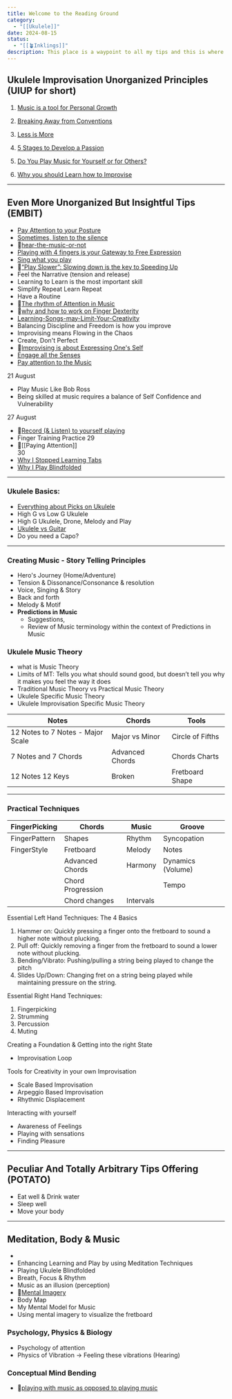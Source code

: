 ```yaml
---
title: Welcome to the Reading Ground
category:
  - "[[Ukulele]]"
date: 2024-08-15
status:
  - "[[🪴Inklings]]"
description: This place is a waypoint to all my tips and this is where most of the writing is happening, it's a long process that requires lots of thinking, editing, reviewing & publishing. It'll keep evolving over time.
---
```

## Ukulele Improvisation Unorganized Principles (UIUP for short)

1. [Music is a tool for Personal Growth](/notes/Music-is-a-tool-for-Personal-Growth)

2. [Breaking Away from Conventions](/notes/Breaking-Away-From-Conventions)

3. [Less is More](/notes/less-is-more)

4. [5 Stages to Develop a Passion](/notes/5-stages-to-develop-a-passion)

5. [Do You Play Music for Yourself or for Others?](/notes/Do-You-Play-Music-for-Yourself-or-for-Others)

6. [Why you should Learn how to Improvise](/notes/why-you-should-learn-how-to-improvise)

---

## Even More Unorganized But Insightful Tips (EMBIT)

 
- [Pay Attention to your Posture](/notes/posture)
- [Sometimes, listen to the silence](/notes/listen-to-the-silence)
- 📝[hear-the-music-or-not](/notes/hear-the-music-or-not)
- [Playing with 4 fingers is your Gateway to Free Expression](/notes/playing-with-4-fingers-is-your-gateway-to-free-expression)
- [Sing what you play](/notes/sing-what-you-hear) 
- 📝[“Play Slower”: Slowing down is the key to Speeding Up](/notes/play-slower)
- Feel the Narrative (tension and release)
- Learning to Learn is the most important skill 
- Simplify Repeat Learn Repeat 
- Have a Routine
- 📝[The rhythm of Attention in Music](/notes/attention-in-music)
- 📝[why and how to work on Finger Dexterity]()
- [Learning-Songs-may-Limit-Your-Creativity](/notes/Why-Learning-Songs-may-Limit-Your-Creativity)
- Balancing Discipline and Freedom is how you improve 
- Improvising means Flowing in the Chaos
- Create, Don't Perfect
- 📝[Improvising is about Expressing One's Self](/notes/Improvising-is-about-Expressing-One-s-Self)
- [Engage all the Senses](/notes/engage-all-the-senses)
- [Pay attention to the Music](/notes/Pay-attention-to-the-music)


21 August
- Play Music Like Bob Ross
- Being skilled at music requires a balance of Self Confidence and Vulnerability

27 August
- 📝[Record (& Listen) to yourself playing](📝record-yourself-playing.md)
- Finger Training Practice
29
- 📝[[Paying Attention]]  
30
- [Why I Stopped Learning Tabs](/notes/why-i-stopped-learning-tabs)
- [Why I Play Blindfolded](/notes/why-i-play-blindfolded)
---

### Ukulele Basics:
- [Everything about Picks on Ukulele](/notes/pick)
- High G vs Low G Ukulele
- High G Ukulele, Drone, Melody and Play 
- [Ukulele vs Guitar](/notes/ukulelevsguitar)
- Do you need a Capo?

---

### Creating Music - Story Telling Principles
- Hero's Journey (Home/Adventure)
- Tension & Dissonance/Consonance & resolution
- Voice, Singing & Story
- Back and forth
- Melody & Motif
- **Predictions in Music** 
	- Suggestions,
	- Review of Music terminology within the context of Predictions in Music


### Ukulele Music Theory
- what is Music Theory
- Limits of MT: Tells you what should sound good, but doesn’t tell you why it makes you feel the way it does
- Traditional Music Theory vs Practical Music Theory
- Ukulele Specific Music Theory
- Ukulele Improvisation Specific Music Theory

| Notes                             | Chords          | Tools            |
| --------------------------------- | --------------- | ---------------- |
| 12 Notes to 7 Notes - Major Scale | Major vs Minor  | Circle of Fifths |
| 7 Notes and 7 Chords              | Advanced Chords | Chords Charts    |
| 12 Notes 12 Keys                  | Broken          | Fretboard Shape  |



---

### Practical Techniques

| FingerPicking | Chords            | Music     | Groove            |
| ------------- | ----------------- | --------- | ----------------- |
| FingerPattern | Shapes            | Rhythm    | Syncopation       |
| FingerStyle   | Fretboard         | Melody    | Notes             |
|               | Advanced Chords   | Harmony   | Dynamics (Volume) |
|               | Chord Progression |           | Tempo             |
|               | Chord changes     | Intervals |                   |

Essential Left Hand Techniques:
The 4 Basics
1. Hammer on: Quickly pressing a finger onto the fretboard to sound a higher note without plucking.
2. Pull off: Quickly removing a finger from the fretboard to sound a lower note without plucking.
3. Bending/Vibrato: Pushing/pulling a string being played to change the pitch
4. Slides Up/Down: Changing fret on a string being played  while maintaining pressure on the string.


Essential Right Hand Techniques:
1. Fingerpicking
2. Strumming
3. Percussion
4. Muting

Creating a Foundation & Getting into the right State
- Improvisation Loop

Tools for Creativity in your own Improvisation
- Scale Based Improvisation
- Arpeggio Based Improvisation
- Rhythmic Displacement

Interacting with yourself
- Awareness of Feelings
- Playing with sensations
- Finding Pleasure




---
## Peculiar And Totally Arbitrary Tips Offering (POTATO)

- Eat well & Drink water
- Sleep well
- Move your body 

---
## Meditation, Body & Music
- 
- Enhancing Learning and Play by using Meditation Techniques
- Playing Ukulele Blindfolded
- Breath, Focus & Rhythm
- Music as an illusion (perception)
- 📝[Mental Imagery](mental-imagery)
- Body Map
- My Mental Model for Music
- Using mental imagery to visualize the fretboard
### Psychology, Physics & Biology
- Psychology of attention
- Physics of Vibration -> Feeling these vibrations (Hearing) 

### Conceptual Mind Bending
- 📝[playing with music as opposed to playing music](/notes/playingwithmusic)